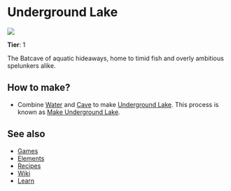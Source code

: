 # Underground Lake

![](/wiki/images/item.undergroundlake.png)

**Tier**: 1

The Batcave of aquatic hideaways, home to timid fish and overly ambitious spelunkers alike.

## How to make?

* Combine [Water](/wiki/elements/water) and [Cave](/wiki/elements/cave) to make [Underground Lake](/wiki/elements/underground-lake). This process is known as [Make Underground Lake](/wiki/recipes/make-underground-lake).

## See also

* [Games](/wiki/games)
* [Elements](/wiki/elements)
* [Recipes](/wiki/recipes)
* [Wiki](/wiki/index)
* [Learn](/learn/index)